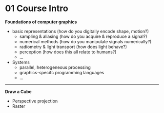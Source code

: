 # 01 Course Intro

**Foundations of computer graphics** 

- basic representations (how do you digitally encode shape, motion?)
  - sampling & aliasing (how do you acquire & reproduce a signal?)
  - numerical methods (how do you manipulate signals numerically?)
  - radiometry & light transport (how does light behave?)
  - perception (how does this all relate to humans?)
  - …
- Systems
  - parallel, heterogeneous processing
  - graphics-specifc programming languages
  - … 

------

**Draw a Cube**

- Perspective projection
- Raster